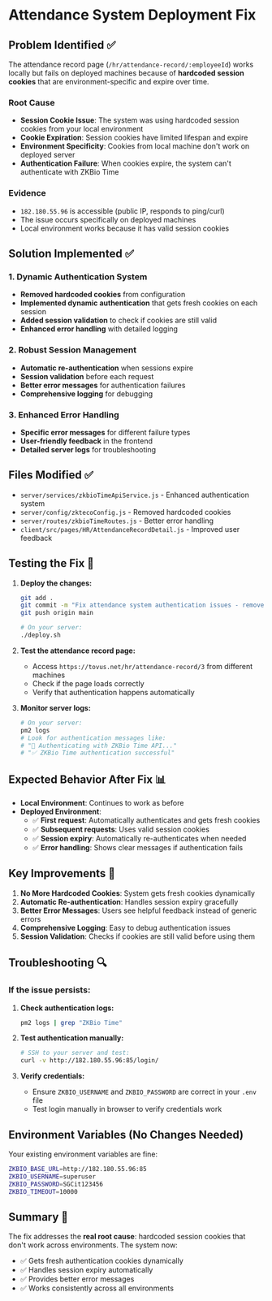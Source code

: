 # Attendance System Deployment Fix

## Problem Identified ✅
The attendance record page (`/hr/attendance-record/:employeeId`) works locally but fails on deployed machines because of **hardcoded session cookies** that are environment-specific and expire over time.

### Root Cause
- **Session Cookie Issue**: The system was using hardcoded session cookies from your local environment
- **Cookie Expiration**: Session cookies have limited lifespan and expire
- **Environment Specificity**: Cookies from local machine don't work on deployed server
- **Authentication Failure**: When cookies expire, the system can't authenticate with ZKBio Time

### Evidence
- `182.180.55.96` is accessible (public IP, responds to ping/curl)
- The issue occurs specifically on deployed machines
- Local environment works because it has valid session cookies

## Solution Implemented ✅

### 1. Dynamic Authentication System
- **Removed hardcoded cookies** from configuration
- **Implemented dynamic authentication** that gets fresh cookies on each session
- **Added session validation** to check if cookies are still valid
- **Enhanced error handling** with detailed logging

### 2. Robust Session Management
- **Automatic re-authentication** when sessions expire
- **Session validation** before each request
- **Better error messages** for authentication failures
- **Comprehensive logging** for debugging

### 3. Enhanced Error Handling
- **Specific error messages** for different failure types
- **User-friendly feedback** in the frontend
- **Detailed server logs** for troubleshooting

## Files Modified ✅
- `server/services/zkbioTimeApiService.js` - Enhanced authentication system
- `server/config/zktecoConfig.js` - Removed hardcoded cookies
- `server/routes/zkbioTimeRoutes.js` - Better error handling
- `client/src/pages/HR/AttendanceRecordDetail.js` - Improved user feedback

## Testing the Fix 🚀

1. **Deploy the changes:**
   ```bash
   git add .
   git commit -m "Fix attendance system authentication issues - remove hardcoded cookies"
   git push origin main
   
   # On your server:
   ./deploy.sh
   ```

2. **Test the attendance record page:**
   - Access `https://tovus.net/hr/attendance-record/3` from different machines
   - Check if the page loads correctly
   - Verify that authentication happens automatically

3. **Monitor server logs:**
   ```bash
   # On your server:
   pm2 logs
   # Look for authentication messages like:
   # "🔐 Authenticating with ZKBio Time API..."
   # "✅ ZKBio Time authentication successful"
   ```

## Expected Behavior After Fix 📊

- **Local Environment**: Continues to work as before
- **Deployed Environment**: 
  - ✅ **First request**: Automatically authenticates and gets fresh cookies
  - ✅ **Subsequent requests**: Uses valid session cookies
  - ✅ **Session expiry**: Automatically re-authenticates when needed
  - ✅ **Error handling**: Shows clear messages if authentication fails

## Key Improvements 🔧

1. **No More Hardcoded Cookies**: System gets fresh cookies dynamically
2. **Automatic Re-authentication**: Handles session expiry gracefully
3. **Better Error Messages**: Users see helpful feedback instead of generic errors
4. **Comprehensive Logging**: Easy to debug authentication issues
5. **Session Validation**: Checks if cookies are still valid before using them

## Troubleshooting 🔍

### If the issue persists:

1. **Check authentication logs:**
   ```bash
   pm2 logs | grep "ZKBio Time"
   ```

2. **Test authentication manually:**
   ```bash
   # SSH to your server and test:
   curl -v http://182.180.55.96:85/login/
   ```

3. **Verify credentials:**
   - Ensure `ZKBIO_USERNAME` and `ZKBIO_PASSWORD` are correct in your `.env` file
   - Test login manually in browser to verify credentials work

## Environment Variables (No Changes Needed)
Your existing environment variables are fine:
```bash
ZKBIO_BASE_URL=http://182.180.55.96:85
ZKBIO_USERNAME=superuser
ZKBIO_PASSWORD=SGCit123456
ZKBIO_TIMEOUT=10000
```

## Summary 🎯
The fix addresses the **real root cause**: hardcoded session cookies that don't work across environments. The system now:
- ✅ Gets fresh authentication cookies dynamically
- ✅ Handles session expiry automatically  
- ✅ Provides better error messages
- ✅ Works consistently across all environments
